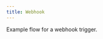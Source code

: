 ```yaml
---
title: Webhook
---
```


Example flow for a webhook trigger.

```yaml file=public/examples/flows_webhook.yml
```
